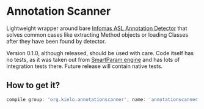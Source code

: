 # Annotation Scanner

Lightweight wrapper around bare [Infomas ASL Annotation Detector](https://github.com/rmuller/infomas-asl) that solves
common cases like extracting Method objects or loading Classes after they have been found by detector.


Version 0.1.0, although released, should be used with care. Code itself has no tests, as it was taken out from
[SmartParam engine](http://smartparam.org) and has lots of integration tests there. Future release will contain native
tests.

## How to get it?

```groovy
compile group: 'org.kielo.annotationscanner', name: 'annotationscanner', version: '0.1.0'
```

